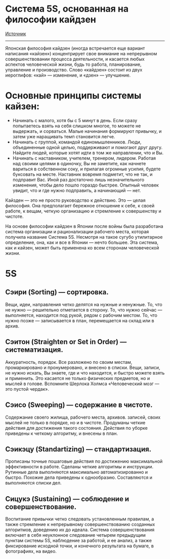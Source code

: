 # Система 5S, основанная на философии кайдзен

[Источник](http://pro444.ru/uspeh/sistema-5s-osnovannaya-na-filosofii-kajdzen.html)

---

Японская философия кайдзен (иногда встречается еще вариант написания «кайзен») концентрирует свое внимание на непрерывном совершенствовании процесса деятельности, и касается любых аспектов человеческой жизни, будь то работа, планирование, управление и производство. Слово «кайдзен» состоит из двух иероглифов: «кай» — изменение, и «дзен» — улучшение.

# Основные принципы системы кайзен:

- Начинать с малого, хотя бы с 5 минут в день. Если сразу попытаетесь взять  на себя слишком многое, то можете не выдержать, и сорваться. Малые начинания формируют привычку, и затем уже наращивать темп становится легче.
- Начинать с группой, командой единомышленников. Люди, объединенные одной целью, поддерживают и помогают друг другу. Найдите людей, которые хотят идти в том же направлении, что и Вы.
- Начинать с наставником, учителем, тренером, лидером. Работая над своими целями в одиночку, Вы не заметите, как начнете вариться в собственном соку, и прилагая огромные усилия, будете буксовать на месте. Наставник вовремя подметит, что не так, и подправит Вас. Иной раз достаточно лишь незначительного изменения, чтобы дело пошло гораздо быстрее. Опытный человек увидит, что и где нужно подправить, а начинающий — нет.

Кайзден — это не просто руководство к действию. Это — целая философия. Она предполагает бережное отношение к себе, к своей работе, к вещам, четкую организацию и стремление к совершенству и чистоте.

На основе философии кайдзен в Японии после войны была разработана система организации и рационализации рабочего места, которая получила название Система 5S. Несмотря на такое сугубо утилитарное определение, она, как и все в Японии — нечто большее. Эта система, как и кайзен, может быть применена ко всем сторонам человеческой жизни.

# 5S

## Сэири (Sorting) — сортировка.
Вещи, идеи, направления четко делятся на нужные и ненужные. То, что не нужно — решительно отметается в сторону. То, что нужно сейчас — выполняется, находится под рукой, рядом с рабочим местом. То, что нужно позже — записывается в план, перемещается на склад или в архив.

## Сэитон (Straighten or Set in Order) — систематизация.
Аккуратность, порядок. Все разложено по своим местам, промаркировано и пронумеровано, и внесено в списки. Вещи, записи, не нужно искать, Вы знаете, где и что находится, и быстро можете взять и применить. Это касается не только физических предметов, но и мыслей в голове. Вспомните Шерлока Холмса «Человеческий мозг — это пустой чердак».

## Сэисо (Sweeping) — содержание в чистоте.
Содержание своего жилища, рабочего места, архивов. записей, своих мыслей не только в порядке, но и в чистоте. Продуманы четкие действия для достижения такого состояния. Действия по уборке приведены к четкому алгоритму, и внесены в план.

## Сэикэцу (Standartizing) — стандартизация.
Прописаны точные пошаговые действия по достижению максимальной эффективности в работе. Сделаны четкие алгоритмы и инструкции. Рутинные дела выполняются максимально автоматизированно и быстро. Похожие дела приведены к однообразию. Составляются и выполняются списки дел.

## Сицукэ (Sustaining) — соблюдение и совершенствование.
Воспитание привычки четко следовать установленным правилам, а также стремление к непрерывному совершенствованию созданных алгоритмов, доведению их до идеала. Система совершенствования включает в себя неуклонное следование четырем предыдущим пунктам системы 5S, наблюдение за работой, и ее анализ, а также фиксирование исходной точки, и конечного результата на бумаге, в фотографиях, на видео.